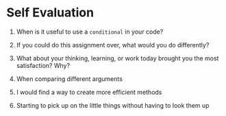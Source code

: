 # Self Evaluation

1. When is it useful to use a `conditional` in your code?
1. If you could do this assignment over, what would you do differently?
1. What about your thinking, learning, or work today brought you the most satisfaction? Why?

1. When comparing different arguments
2. I would find a way to create more efficient methods
3. Starting to pick up on the little things without having to look them up
